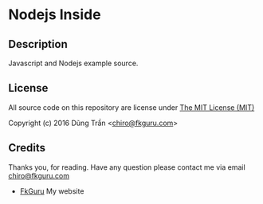 # Nodejs Inside

## Description
Javascript and Nodejs example source.

## License
All source code on this repository are license under [The MIT License (MIT)](https://github.com/tad88dev/js-inside/blob/master/LICENSE)

Copyright (c) 2016 Dũng Trần <[chiro@fkguru.com](mailto://chiro@fkguru.com)>

## Credits
Thanks you, for reading. Have any question please contact me via email [chiro@fkguru.com](mailto://chiro@fkguru.com)

* [FkGuru](https://www.fkguru.com) My website